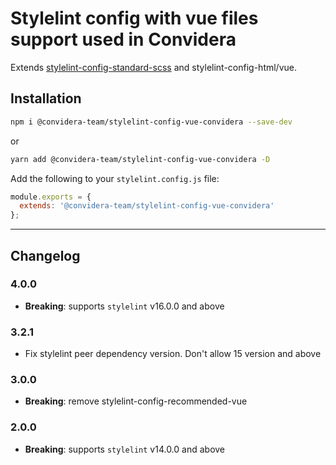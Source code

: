 # Stylelint config with vue files support used in Convidera

Extends [stylelint-config-standard-scss](https://github.com/stylelint-scss/stylelint-config-standard-scss) and stylelint-config-html/vue.

## Installation

```sh
npm i @convidera-team/stylelint-config-vue-convidera --save-dev
```

or

```sh
yarn add @convidera-team/stylelint-config-vue-convidera -D
```

Add the following to your `stylelint.config.js` file:

```javascript
module.exports = {
  extends: '@convidera-team/stylelint-config-vue-convidera'
};
```

---

## Changelog

### 4.0.0

- **Breaking**: supports `stylelint` v16.0.0 and above

### 3.2.1

- Fix stylelint peer dependency version. Don't allow 15 version and above

### 3.0.0

- **Breaking**: remove stylelint-config-recommended-vue

### 2.0.0

- **Breaking**: supports `stylelint` v14.0.0 and above
